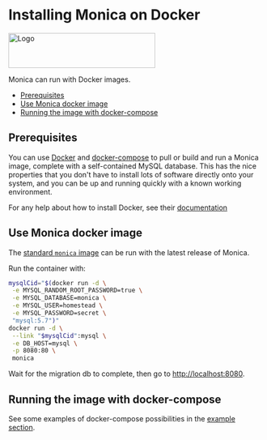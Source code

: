 # Installing Monica on Docker <!-- omit in toc -->

<img alt="Logo" src="https://upload.wikimedia.org/wikipedia/commons/thumb/4/4e/Docker_%28container_engine%29_logo.svg/915px-Docker_%28container_engine%29_logo.svg.png" width="290" height="69" />

Monica can run with Docker images.

- [Prerequisites](#prerequisites)
- [Use Monica docker image](#use-monica-docker-image)
- [Running the image with docker-compose](#running-the-image-with-docker-compose)

## Prerequisites

You can use [Docker](https://www.docker.com) and [docker-compose](https://docs.docker.com/compose/) to pull or build
and run a Monica image, complete with a self-contained MySQL database.
This has the nice properties that you don't have to install lots of software directly onto your system, and you can be up and running
quickly with a known working environment.

For any help about how to install Docker, see their [documentation](https://docs.docker.com/install/)

## Use Monica docker image

The [standard `monica` image](https://hub.docker.com/_/monica/) can be run with the latest release of Monica.

Run the container with:

```sh
mysqlCid="$(docker run -d \
 -e MYSQL_RANDOM_ROOT_PASSWORD=true \
 -e MYSQL_DATABASE=monica \
 -e MYSQL_USER=homestead \
 -e MYSQL_PASSWORD=secret \
 "mysql:5.7")"
docker run -d \
 --link "$mysqlCid":mysql \
 -e DB_HOST=mysql \
 -p 8080:80 \
 monica
```

Wait for the migration db to complete, then go to [http://localhost:8080](http://localhost:8080).

## Running the image with docker-compose

See some examples of docker-compose possibilities in the [example section](https://github.com/monicahq/docker/tree/master/.examples).
